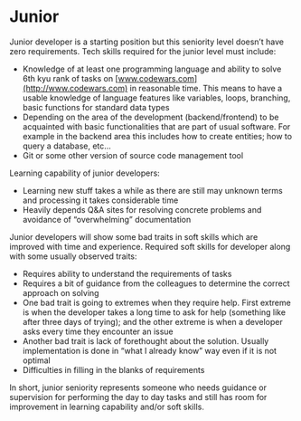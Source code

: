 # Junior

Junior developer is a starting position but this seniority level doesn’t have zero requirements. Tech skills required for the junior level must include:

* Knowledge of at least one programming language and ability to solve 6th kyu rank of tasks on [www.codewars.com](http://www.codewars.com) in reasonable time. This means to have a usable knowledge of language features like variables, loops, branching, basic functions for standard data types
* Depending on the area of the development (backend/frontend) to be acquainted with basic functionalities that are part of usual software. For example in the backend area this includes how to create entities; how to query a database, etc...
* Git or some other version of source code management tool

Learning capability of junior developers:

* Learning new stuff takes a while as there are still may unknown terms and processing it takes considerable time
* Heavily depends Q\&A sites for resolving concrete problems and avoidance of “overwhelming” documentation

Junior developers will show some bad traits in soft skills which are improved with time and experience. Required soft skills for developer along with some usually observed traits:

* Requires ability to understand the requirements of tasks
* Requires a bit of guidance from the colleagues to determine the correct approach on solving
* One bad trait is going to extremes when they require help. First extreme is when the developer takes a long time to ask for help (something like after three days of trying); and the other extreme is when a developer asks every time they encounter an issue
* Another bad trait is lack of forethought about the solution. Usually implementation is done in “what I already know” way even if it is not optimal
* Difficulties in filling in the blanks of requirements

In short, junior seniority represents someone who needs guidance or supervision for performing the day to day tasks and still has room for improvement in learning capability and/or soft skills.
